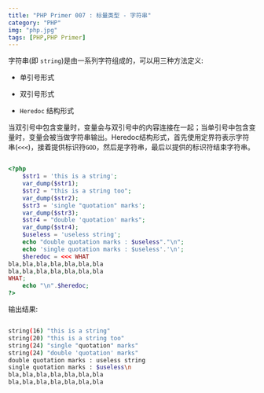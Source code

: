 ```yaml
---
title: "PHP Primer 007 : 标量类型 - 字符串"
category: "PHP"
img: "php.jpg"
tags: [PHP,PHP Primer]
---
```

字符串(即 `string`)是由一系列字符组成的，可以用三种方法定义:



* 单引号形式

* 双引号形式

* `Heredoc` 结构形式



当双引号中包含变量时，变量会与双引号中的内容连接在一起；当单引号中包含变量时，变量会被当做字符串输出。Heredoc结构形式，首先使用定界符表示字符串(`<<<`)，接着提供标识符`GOD`，然后是字符串，最后以提供的标识符结束字符串。

```php

<?php
	$str1 = 'this is a string';
	var_dump($str1);
	$str2 = "this is a string too";
	var_dump($str2);
	$str3 = 'single "quotation" marks';
	var_dump($str3);
	$str4 = "double 'quotation' marks";
	var_dump($str4);
	$useless = 'useless string';
	echo "double quotation marks : $useless"."\n";
	echo 'single quotation marks : $useless'.'\n';
	$heredoc = <<< WHAT
bla,bla,bla,bla,bla,bla,bla
bla,bla,bla,bla,bla,bla,bla
WHAT;
	echo "\n".$heredoc;
?>

```

输出结果:

```sh

string(16) "this is a string"
string(20) "this is a string too"
string(24) "single "quotation" marks"
string(24) "double 'quotation' marks"
double quotation marks : useless string
single quotation marks : $useless\n
bla,bla,bla,bla,bla,bla,bla
bla,bla,bla,bla,bla,bla,bla

```

